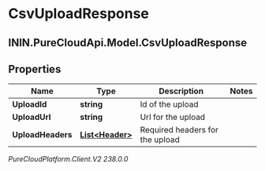 # CsvUploadResponse

## ININ.PureCloudApi.Model.CsvUploadResponse

## Properties

|Name | Type | Description | Notes|
|------------ | ------------- | ------------- | -------------|
| **UploadId** | **string** | Id of the upload | |
| **UploadUrl** | **string** | Url for the upload | |
| **UploadHeaders** | [**List&lt;Header&gt;**](Header) | Required headers for the upload | |



_PureCloudPlatform.Client.V2 238.0.0_
